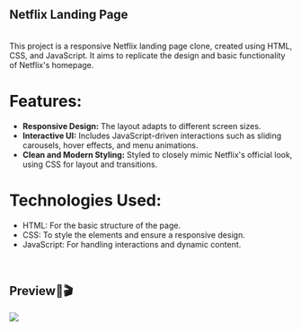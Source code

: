 







 <h2> Netflix Landing Page</h2><br>
This project is a responsive Netflix landing page clone, created using HTML, CSS, and JavaScript. It aims to replicate the design and basic functionality of Netflix's homepage.

# Features:

- **Responsive Design:** The layout adapts to different screen sizes.
- **Interactive UI:** Includes JavaScript-driven interactions such as sliding carousels, hover effects, and menu animations.
- **Clean and Modern Styling:** Styled to closely mimic Netflix's official look, using CSS for layout and transitions.

# Technologies Used:

- HTML: For the basic structure of the page.
- CSS: To style the elements and ensure a responsive design.
- JavaScript: For handling interactions and dynamic content.

<br>
<h2>Preview🎥🎬</h2>
<img src="![](./Netflix-WatchTVShowsOnline.gif)">

